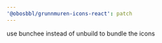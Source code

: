 ```yaml
---
'@obosbbl/grunnmuren-icons-react': patch
---
```


use bunchee instead of unbuild to bundle the icons
